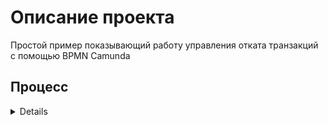 # Описание проекта
Простой пример показывающий работу управления отката транзакций с помощью BPMN Camunda


## Процесс
<details>
  
    
    
</details>

   
